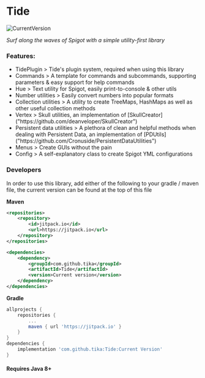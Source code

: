 # Tide
![CurrentVersion](https://jitpack.io/v/tika/Tide.svg)

<i>Surf along the waves of Spigot with a simple utility-first library</i>

### Features:
<ul>
    <li>TidePlugin > Tide's plugin system, required when using this library</li>
    <li>Commands > A template for commands and subcommands, supporting parameters & easy support for help commands</li>
    <li>Hue > Text utility for Spigot, easily print-to-console & other utils</li>
    <li>Number utilities > Easily convert numbers into popular formats</li>
    <li>Collection utilities > A utility to create TreeMaps, HashMaps as well as other useful collection methods</li>
    <li>Vertex > Skull utilities, an implementation of [SkullCreator]("https://github.com/deanveloper/SkullCreator")</li>
    <li>Persistent data utilities > A plethora of clean and helpful methods when dealing with Persistent Data, an implementation of [PDUtils]("https://github.com/Cronuside/PersistentDataUtilities")</li>
    <li>Menus > Create GUIs without the pain</li>
    <li>Config > A self-explanatory class to create Spigot YML configurations</li>
</ul>

### Developers
In order to use this library, add either of the following to your gradle / maven file, the current version can be found at the top of this file

<b>Maven</b>
```xml
<repositories>
    <repository>
        <id>jitpack.io</id>
        <url>https://jitpack.io</url>
    </repository>
</repositories>

<dependencies>
    <dependency>
        <groupId>com.github.tika</groupId>
        <artifactId>Tide</artifactId>
        <version>Current version</version>
    </dependency>
</dependencies>
```

<b>Gradle</b>
```gradle
allprojects {
    repositories {
        ...
        maven { url 'https://jitpack.io' }
    }
}
dependencies {
    implementation 'com.github.tika:Tide:Current Version'
}
```

#### Requires Java 8+
